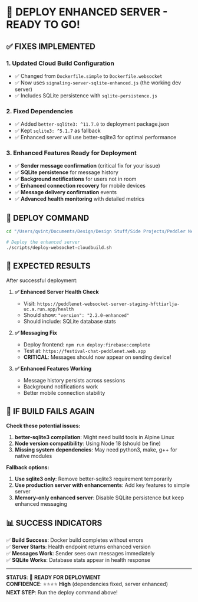 # 🚀 DEPLOY ENHANCED SERVER - READY TO GO!

## ✅ **FIXES IMPLEMENTED**

### **1. Updated Cloud Build Configuration**
- ✅ Changed from `Dockerfile.simple` to `Dockerfile.websocket`
- ✅ Now uses `signaling-server-sqlite-enhanced.js` (the working dev server)
- ✅ Includes SQLite persistence with `sqlite-persistence.js`

### **2. Fixed Dependencies**
- ✅ Added `better-sqlite3: ^11.7.0` to deployment package.json
- ✅ Kept `sqlite3: ^5.1.7` as fallback
- ✅ Enhanced server will use better-sqlite3 for optimal performance

### **3. Enhanced Features Ready for Deployment**
- ✅ **Sender message confirmation** (critical fix for your issue)
- ✅ **SQLite persistence** for message history
- ✅ **Background notifications** for users not in room
- ✅ **Enhanced connection recovery** for mobile devices
- ✅ **Message delivery confirmation** events
- ✅ **Advanced health monitoring** with detailed metrics

## 🚀 **DEPLOY COMMAND**

```bash
cd "/Users/qvint/Documents/Design/Design Stuff/Side Projects/Peddler Network App/festival-chat"

# Deploy the enhanced server
./scripts/deploy-websocket-cloudbuild.sh
```

## 🧪 **EXPECTED RESULTS**

After successful deployment:

1. **✅ Enhanced Server Health Check**
   - Visit: `https://peddlenet-websocket-server-staging-hfttiarlja-uc.a.run.app/health`
   - Should show: `"version": "2.2.0-enhanced"`
   - Should include: SQLite database stats

2. **✅ Messaging Fix**
   - Deploy frontend: `npm run deploy:firebase:complete`
   - Test at: `https://festival-chat-peddlenet.web.app`
   - **CRITICAL**: Messages should now appear on sending device!

3. **✅ Enhanced Features Working**
   - Message history persists across sessions
   - Background notifications work
   - Better mobile connection stability

## 🔧 **IF BUILD FAILS AGAIN**

**Check these potential issues:**
1. **better-sqlite3 compilation**: Might need build tools in Alpine Linux
2. **Node version compatibility**: Using Node 18 (should be fine)
3. **Missing system dependencies**: May need python3, make, g++ for native modules

**Fallback options:**
1. **Use sqlite3 only**: Remove better-sqlite3 requirement temporarily
2. **Use production server with enhancements**: Add key features to simple server
3. **Memory-only enhanced server**: Disable SQLite persistence but keep enhanced messaging

## 📊 **SUCCESS INDICATORS**

✅ **Build Success**: Docker build completes without errors  
✅ **Server Starts**: Health endpoint returns enhanced version  
✅ **Messages Work**: Sender sees own messages immediately  
✅ **SQLite Works**: Database stats appear in health response  

---

**STATUS**: 🚀 **READY FOR DEPLOYMENT**  
**CONFIDENCE**: ⭐⭐⭐⭐ **High** (dependencies fixed, server enhanced)  
**NEXT STEP**: Run the deploy command above!
